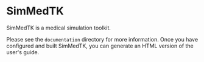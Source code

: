 SimMedTK
======

SimMedTK is a medical simulation toolkit.

Please see the `documentation` directory for more information.
Once you have configured and built SimMedTK, you can generate
an HTML version of the user's guide.
